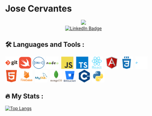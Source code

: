 # Jose Cervantes
<div id="header" align="center">
  <img src="https://media.giphy.com/media/Qo2dupDib32rkTY4hX/giphy.gif?cid=ecf05e47t0hytek8u2lu552rfmd3c8yfa06zckien265ldds&ep=v1_gifs_related&rid=giphy.gif&ct=s" width="300"/><br>
  <a href="https://www.linkedin.com/in/jose-ecervantes/">
    <img src="https://img.shields.io/badge/LinkedIn-blue?style=for-the-badge&logo=linkedin&logoColor=white" alt="LinkedIn Badge"/>
  </a>
</div>

## :hammer_and_wrench: Languages and Tools :
<div>
  <img src="https://github.com/devicons/devicon/blob/master/icons/git/git-original-wordmark.svg" title="Git" alt="Git" width="40" height="40"/>
   <img src="https://github.com/devicons/devicon/blob/master/icons/swift/swift-original.svg" title="Swift" alt="Swift" width="40" height="40"/>
  <img src="https://github.com/devicons/devicon/blob/master/icons/objectivec/objectivec-plain.svg" title="ObjC" alt="ObjC" width="40" height="40"/>
  <img src="https://github.com/devicons/devicon/blob/master/icons/nodejs/nodejs-original-wordmark.svg" title="NodeJS" alt="NodeJS" width="40" height="40"/>&nbsp;
  <img src="https://github.com/devicons/devicon/blob/master/icons/javascript/javascript-original.svg" title="JavaScript" alt="JavaScript" width="40" height="40"/>&nbsp;
  <img src="https://github.com/devicons/devicon/blob/master/icons/typescript/typescript-original.svg" title="TypeScripe" alt="TypeScripe" width="40" height="40"/>&nbsp;
  <img src="https://github.com/devicons/devicon/blob/master/icons/react/react-original-wordmark.svg" title="React" alt="React" width="40" height="40"/>&nbsp;
  <img src="https://github.com/devicons/devicon/blob/master/icons/angularjs/angularjs-original.svg" title="AngularJS" alt="Angular" width="40" height="40"/>&nbsp;
  <img src="https://github.com/devicons/devicon/blob/master/icons/css3/css3-plain-wordmark.svg"  title="CSS3" alt="CSS" width="40" height="40"/>&nbsp;
  <img src="https://github.com/devicons/devicon/blob/master/icons/tailwindcss/tailwindcss-original-wordmark.svg" title="Tailwind" alt="Tailwind" width="40" height="40"/>&nbsp;   
  <img src="https://github.com/devicons/devicon/blob/master/icons/html5/html5-original.svg" title="HTML5" alt="HTML" width="40" height="40"/>&nbsp;
  <img src="https://github.com/devicons/devicon/blob/master/icons/firebase/firebase-plain-wordmark.svg" title="Firebase" alt="Firebase" width="40" height="40"/>&nbsp;
  <img src="https://github.com/devicons/devicon/blob/master/icons/mysql/mysql-original-wordmark.svg" title="MySQL"  alt="MySQL" width="40" height="40"/>&nbsp;
  <img src="https://github.com/devicons/devicon/blob/master/icons/mongodb/mongodb-original-wordmark.svg" title="MongoDB" alt="MongoDB" width="40" height="40"/>
  <img src="https://github.com/devicons/devicon/blob/master/icons/bitbucket/bitbucket-original-wordmark.svg" title="BitBucket" alt="BitBucket" width="40" height="40"/>&nbsp;
  <img src="https://github.com/devicons/devicon/blob/master/icons/cplusplus/cplusplus-plain.svg" title="C++" alt="C++" width="40" height="40"/>
  <img src="https://github.com/devicons/devicon/blob/master/icons/python/python-original.svg" title="Python" alt="Python" width="40" height="40"/>
</div>

## :fire: My Stats :
<!---
[![GitHub Streak](http://github-readme-streak-stats.herokuapp.com?user=CervantesJose&theme=tokyonight-duo)](https://git.io/streak-stats)
--->

[![Top Langs](https://github-readme-stats.vercel.app/api/top-langs/?username=CervantesJose&layout=compact&theme=vision-friendly-dark)](https://github.com/CervantesJose/github-readme-stats)
